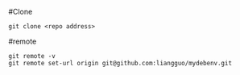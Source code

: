 #Clone
```
git clone <repo address> 
```

#remote 
```
git remote -v
git remote set-url origin git@github.com:liangguo/mydebenv.git
```

